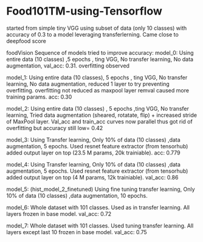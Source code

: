 # Food101TM-using-Tensorflow
started from simple tiny VGG using subset of data (only 10 classes) with accuracy of 0.3 to a model leveraging transferlerning. Came close to deepfood score


foodVision Sequence of models tried to improve accuracy:
model_0: Using entire data (10 classes) ,5 epochs , ting VGG, No transfer learning, No data augmentation, val_acc: 0.31. overfitting observed

model_1: Using entire data (10 classes), 5 epochs , ting VGG, No transfer learning, No data augmentation, reduced 1 layer to try preventing overfitting. overfitting not reduced as maxpool layer remval caused more training params. acc: 0.30 

model_2: Using entire data (10 classes) , 5 epochs ,ting VGG, No transfer learning, Tried data augmentation (sheared, rotatate, flip) + increased stride of MaxPool layer. Val_acc and train_acc curves now parallel thus got rid of overfitting but accuracy still low= 0.42

model_3: Using Transfer learning, Only 10% of data (10 classes) ,data augmentation, 5 epochs. Used resnet  feature extractor (from tensorhub) added output layer on top (23.5 M params, 20k trainiable). acc: 0.779

model_4: Using Transfer learning, Only 10% of data (10 classes) ,data augmentation, 5 epochs. Used resnet  feature extractor (from tensorhub) added output layer on top (4 M params, 12k trainiable). val_acc: 0.86

model_5: (hist_model_2_finetuned) Using fine tuning transfer learning, Only 10% of data (10 classes) ,data augmentation, 10 epochs. 


model_6: Whole dataset with 101 classes. Used as in transfer learning. All layers frozen in base model. val_acc: 0.72

model_7: Whole dataset with 101 classes. Used tuning transfer learning. All layers except last 10 frozen in base model. val_acc: 0.75
